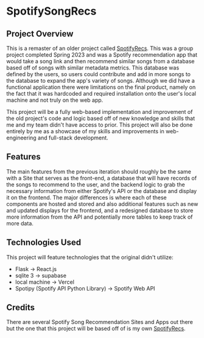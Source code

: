 # SpotifySongRecs

## Project Overview
This is a remaster of an older project called [SpotifyRecs](https://github.com/laurenszlosek/spotifyRecs). This was a group project completed Spring 2023 and was a Spotify recommendation app that would take a song link and then recommend similar songs from a database based off of songs with similar metadata metrics. This database was defined by the users, so users could contribute and add in more songs to the database to expand the app's variety of songs. Although we did have a functional application there were limitations on the final product, namely on the fact that it was hardcoded and required installation onto the user's local machine and not truly on the web app.

This project will be a fully web-based implementation and improvement of the old project's code and logic based off of new knowledge and skills that me and my team didn't have access to prior. This project will also be done entirely by me as a showcase of my skills and improvements in web-engineering and full-stack development.

## Features

The main features from the previous iteration should roughly be the same with a Site that serves as the front-end, a database that will have records of the songs to recommend to the user, and the backend logic to grab the necessary information from either Spotify's API or the database and display it on the frontend. The major differences is where each of these components are hosted and stored and also additional features such as new and updated displays for the frontend, and a redesigned database to store more information from the API and potentially more tables to keep track of more data.

## Technologies Used

This project will feature technologies that the original didn't utilize:

- Flask -> React.js
- sqlite 3 -> supabase
- local machine -> Vercel
- Spotipy (Spotify API Python Library) -> Spotify Web API

## Credits

There are several Spotify Song Recommendation Sites and Apps out there but the one that this project will be based off of is my own [SpotifyRecs](https://github.com/laurenszlosek/spotifyRecs).


<!-- # React + Vite

This template provides a minimal setup to get React working in Vite with HMR and some ESLint rules.

Currently, two official plugins are available:

- [@vitejs/plugin-react](https://github.com/vitejs/vite-plugin-react/blob/main/packages/plugin-react) uses [Babel](https://babeljs.io/) for Fast Refresh
- [@vitejs/plugin-react-swc](https://github.com/vitejs/vite-plugin-react/blob/main/packages/plugin-react-swc) uses [SWC](https://swc.rs/) for Fast Refresh

## Expanding the ESLint configuration

If you are developing a production application, we recommend using TypeScript with type-aware lint rules enabled. Check out the [TS template](https://github.com/vitejs/vite/tree/main/packages/create-vite/template-react-ts) for information on how to integrate TypeScript and [`typescript-eslint`](https://typescript-eslint.io) in your project. -->
